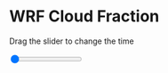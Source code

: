 <h1>WRF  Cloud Fraction </h1>
<p>Drag the slider to change the time</p>

<div class="slidecontainer">
<input oninput='setImage(this)' class="slider" type="range" min="0" max="17" value="0" step="1" />
<img id='img'/>
</div>

<script>
var img = document.getElementById('img');
var img_array = ['/assets/images/wrf/cf_wrfout_d01_2020-02-13_12:00:00.png',
'/assets/images/wrf/cf_wrfout_d01_2020-02-13_13:00:00.png',
'/assets/images/wrf/cf_wrfout_d01_2020-02-13_14:00:00.png',
'/assets/images/wrf/cf_wrfout_d01_2020-02-13_15:00:00.png',
'/assets/images/wrf/cf_wrfout_d01_2020-02-13_16:00:00.png',
'/assets/images/wrf/cf_wrfout_d01_2020-02-13_17:00:00.png',
'/assets/images/wrf/cf_wrfout_d01_2020-02-13_18:00:00.png',
'/assets/images/wrf/cf_wrfout_d01_2020-02-13_19:00:00.png',
'/assets/images/wrf/cf_wrfout_d01_2020-02-13_20:00:00.png',
'/assets/images/wrf/cf_wrfout_d01_2020-02-13_21:00:00.png',
'/assets/images/wrf/cf_wrfout_d01_2020-02-13_22:00:00.png',
'/assets/images/wrf/cf_wrfout_d01_2020-02-13_23:00:00.png',
'/assets/images/wrf/cf_wrfout_d01_2020-02-14_00:00:00.png',
'/assets/images/wrf/cf_wrfout_d01_2020-02-14_01:00:00.png',
'/assets/images/wrf/cf_wrfout_d01_2020-02-14_02:00:00.png',
'/assets/images/wrf/cf_wrfout_d01_2020-02-14_03:00:00.png',
'/assets/images/wrf/cf_wrfout_d01_2020-02-14_04:00:00.png',];
function setImage(obj)
{
        var value = obj.value;
        img.src = img_array[value];

}
</script>
